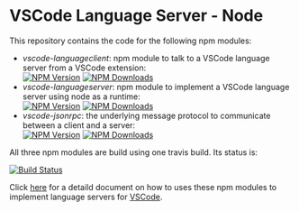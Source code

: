 # VSCode Language Server - Node

This repository contains the code for the following npm modules:

* _vscode-languageclient_: npm module to talk to a VSCode language server from a VSCode extension:<br>
[![NPM Version](https://img.shields.io/npm/v/vscode-languageclient.svg)](https://npmjs.org/package/vscode-languageclient)
[![NPM Downloads](https://img.shields.io/npm/dm/vscode-languageclient.svg)](https://npmjs.org/package/vscode-languageclient)
* _vscode-languageserver_: npm module to implement a VSCode language server using node as a runtime:<br>
[![NPM Version](https://img.shields.io/npm/v/vscode-languageserver.svg)](https://npmjs.org/package/vscode-languageserver)
[![NPM Downloads](https://img.shields.io/npm/dm/vscode-languageserver.svg)](https://npmjs.org/package/vscode-languageserver)
* _vscode-jsonrpc_: the underlying message protocol to communicate between a client and a server:<br>
[![NPM Version](https://img.shields.io/npm/v/vscode-jsonrpc.svg)](https://npmjs.org/package/vscode-jsonrpc)
[![NPM Downloads](https://img.shields.io/npm/dm/vscode-jsonrpc.svg)](https://npmjs.org/package/vscode-jsonrpc)

All three npm modules are build using one travis build. Its status is:

[![Build Status](https://travis-ci.org/Microsoft/vscode-languageserver-node.svg?branch=master)](https://travis-ci.org/Microsoft/vscode-languageserver-node)

Click [here](https://code.visualstudio.com/docs/extensions/example-language-server) for a detaild document on how to uses these npm modules to implement 
language servers for [VSCode](https://code.visualstudio.com/).
